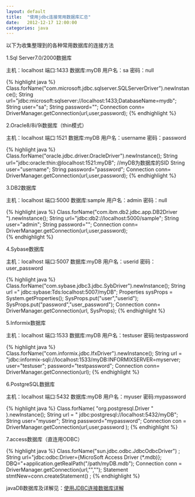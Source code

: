 ```yaml
---
layout: default
title:  "使用jdbc连接常用数据库汇总"
date:   2012-12-17 12:00:00
categories: java
---
```


以下为收集整理到的各种常用数据库的连接方法

1.Sql Server7.0/2000数据库 

主机：localhost 端口:1433 数据库:myDB 用户名：sa 密码：null

{% highlight java %} 
Class.forName("com.microsoft.jdbc.sqlserver.SQLServerDriver").newInstance();
String url="jdbc:microsoft:sqlserver://localhost:1433;DatabaseName=mydb";
String user="sa";
String password="";
Connection conn= DriverManager.getConnection(url,user,password); 
{% endhighlight %}

2.Oracle8/8i/9i数据库（thin模式）

主机：localhost 端口:1521 数据库:myDB 用户名：username 密码：password

{% highlight java %} 
Class.forName("oracle.jdbc.driver.OracleDriver").newInstance();
String url="jdbc:oracle:thin:@localhost:1521:myDB"; //myDB为数据库的SID
String user="username";
String password="password";
Connection conn= DriverManager.getConnection(url,user,password); 
{% endhighlight %}

3.DB2数据库

主机：localhost 端口:5000 数据库:sample 用户名：admin 密码：null

{% highlight java %} 
Class.forName("com.ibm.db2.jdbc.app.DB2Driver ").newInstance();
String url="jdbc:db2://localhost:5000/sample"; 
String user="admin";
String password="";
Connection conn= DriverManager.getConnection(url,user,password);  
{% endhighlight %}

4.Sybase数据库

主机：localhost 端口:5007 数据库:myDB 用户名：userid 密码：user_password

{% highlight java %} 
Class.forName("com.sybase.jdbc3.jdbc.SybDriver").newInstance();
String url =" jdbc:sybase:Tds:localhost:5007/myDB";
Properties sysProps = System.getProperties();
SysProps.put("user","userid");
SysProps.put("password","user_password");
Connection conn= DriverManager.getConnection(url, SysProps); 
{% endhighlight %}

5.Informix数据库

主机：localhost 端口:1533 数据库:myDB 用户名：testuser 密码:testpassword

{% highlight java %} 
Class.forName("com.informix.jdbc.IfxDriver").newInstance();
String url = "jdbc:informix-sqli://localhost:1533/myDB:INFORMIXSERVER=myserver;
user="testuser";
password="testpassword";
Connection conn= DriverManager.getConnection(url); 
{% endhighlight %}

6.PostgreSQL数据库

主机：localhost 端口:5432 数据库:myDB 用户名：myuser 密码:mypassword
    
{% highlight java %} 
   Class.forName( "org.postgresql.Driver " ).newInstance();
   String url = " jdbc:postgresql://localhost:5432/myDB";
   String user="myuser";
   String password="mypassword";
   Connection con = DriverManager.getConnection(url,user,password ); 
{% endhighlight %}

7.access数据库（直连用ODBC）

{% highlight java %} 
Class.forName("sun.jdbc.odbc.JdbcOdbcDriver") ;
String url="jdbc:odbc:Driver={MicroSoft Access Driver (*.mdb)};
DBQ="+application.getRealPath("/path/myDB.mdb");
Connection conn = DriverManager.getConnection(url,"","");
Statement stmtNew=conn.createStatement() ;
{% endhighlight %}

javaDB数据库及详解见：[使用JDBC连接数据库详解](/java/2012/12/17/Using_JDBC_connection_DB.html)